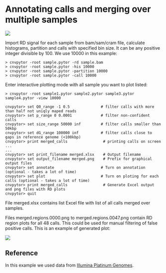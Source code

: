 # Annotating calls and merging over multiple samples

<img src="https://raw.githubusercontent.com/abyzovlab/CNVpytor/master/imgs/merging.png">

Import RD signal for each sample from bam/sam/cram file, calculate histograms, partition and calls with specified bin size. 
It can be any positive integer divisible by 100. We use 10000 in this example:

```
> cnvpytor -root sample.pytor -rd sample.bam
> cnvpytor -root sample.pytor -his 10000
> cnvpytor -root sample.pytor -partition 10000
> cnvpytor -root sample.pytor -call 10000
```

Enter interactive plotting mode with all sample you want to plot listed:
```
> cnvpytor -root sample1.pytor sample2.pytor sample3.pytor sample4.pytor -view 10000

cnvpytor> set Q0_range -1 0.5              # filter calls with more than half not uniqly maped reads
cnvpytor> set p_range 0 0.0001             # filter non-confident calls 
cnvpytor> set size_range 50000 inf         # filter calls smaller than 50kbp
cnvpytor> set dG_range 100000 inf          # filter calls close to gaps in reference genome (<100kbp)
cnvpytor> print merged_calls                # printing calls on screen
...
...
cnvpytor> set print_filename merged.xlsx    # Output filename
cnvpytor> set output_filename merged.png    # Prefix for graphical output files
cnvpytor> set annotate                     # Turn on annotation (optional - takes a lot of time)
cnvpytor> set plot                         # Turn on ploting for each calls (optional - takes a lot of time)
cnvpytor> print merged_calls                # Generate Excel output and png files with RD plots
cnvpytor> quit
```
File merged.xlsx contains list Excel file with list of all calls merged over samples.

Files merged.regions.0000.png to merged.regions.0047.png contain RD region plots for all 48 calls.
This could be used for manual filtering of false positive calls. This is an example of generated plot:

<img src="https://raw.githubusercontent.com/abyzovlab/CNVpytor/master/imgs/joint.regions.0017.png">


## Reference

In this example we used data from [Illumina Platinum Genomes](https://github.com/Illumina/PlatinumGenomes).

